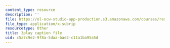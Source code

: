 ```yaml
---
content_type: resource
description: ''
file: https://ol-ocw-studio-app-production.s3.amazonaws.com/courses/res-6-008-digital-signal-processing-spring-2011/c5a7c9e29f8a5daabae2c11a1ba95a5d_4Gy1mik0tr4.vtt
file_type: application/x-subrip
resourcetype: Other
title: 3play caption file
uid: c5a7c9e2-9f8a-5daa-bae2-c11a1ba95a5d
---
```

